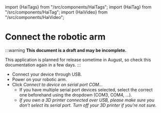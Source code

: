 ﻿---
sidebar_position: 43
---
import {HaiTags} from "/src/components/HaiTags";
import {HaiTag} from "/src/components/HaiTag";
import {HaiVideo} from "/src/components/HaiVideo";

# Connect the robotic arm

:::warning
**This document is a draft and may be incomplete.**

This application is planned for release sometime in August, so check this documentation again in a few days.
:::

- Connect your device through USB.
- Power on your robotic arm.
- Click *Connect to device on serial port COM...*
    - If you have multiple serial port devices selected, select the correct one beforehand using the dropdown (COM3, COM4, ...).
    - *If you own a 3D printer connected over USB, please make sure you don't select its serial port. Turn off your 3D printer if you're not sure.*

<HaiVideo src="./img/position-system_oXuowuZshv.mp4"></HaiVideo>
